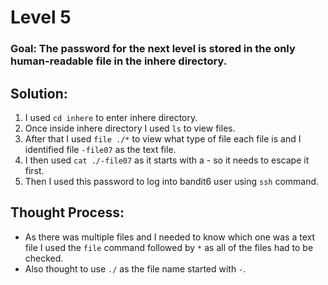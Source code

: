 # Level 5

### Goal: The password for the next level is stored in the only human-readable file in the inhere directory.

## Solution: 
1. I used ```cd inhere``` to enter inhere directory.
2. Once inside inhere directory I used ```ls``` to view files.
3. After that I used ```file ./*``` to view what type of file each file is and I identified file ```-file07``` as the text file.
4. I then used ```cat ./-file07``` as it starts with a - so it needs to escape it first.
5. Then I used this password to log into bandit6 user using ```ssh``` command.

## Thought Process:
- As there was multiple files and I needed to know which one was a text file I used the ```file``` command followed by ```*``` as all of the files had to be checked.
- Also thought to use ```./``` as the file name started with ```-```.
